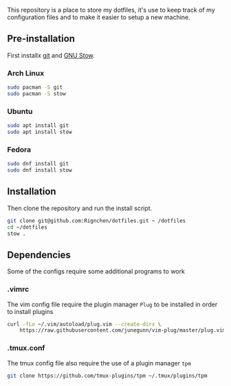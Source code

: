 This repository is a place to store my dotfiles, it's use to keep track of my configuration files and to make it easier to setup a new machine.

## Pre-installation
First installx [git](https://git-scm.com/) and [GNU Stow](https://www.gnu.org/software/stow/).
### Arch Linux
```bash
sudo pacman -S git
sudo pacman -S stow
```
### Ubuntu
```bash
sudo apt install git
sudo apt install stow
```
### Fedora
```bash
sudo dnf install git
sudo dnf install stow
```

## Installation
Then clone the repository and run the install script.
```bash
git clone git@github.com:Rignchen/dotfiles.git ~ /dotfiles
cd ~/dotfiles
stow .
```

## Dependencies
Some of the configs require some additional programs to work
### .vimrc
The vim config file require the plugin manager ``Plug`` to be installed in order to install plugins
```bash
curl -fLo ~/.vim/autoload/plug.vim --create-dirs \
    https://raw.githubusercontent.com/junegunn/vim-plug/master/plug.vim
```
### .tmux.conf
The tmux config file also require the use of a plugin manager ``tpm``
```bash
git clone https://github.com/tmux-plugins/tpm ~/.tmux/plugins/tpm
```

